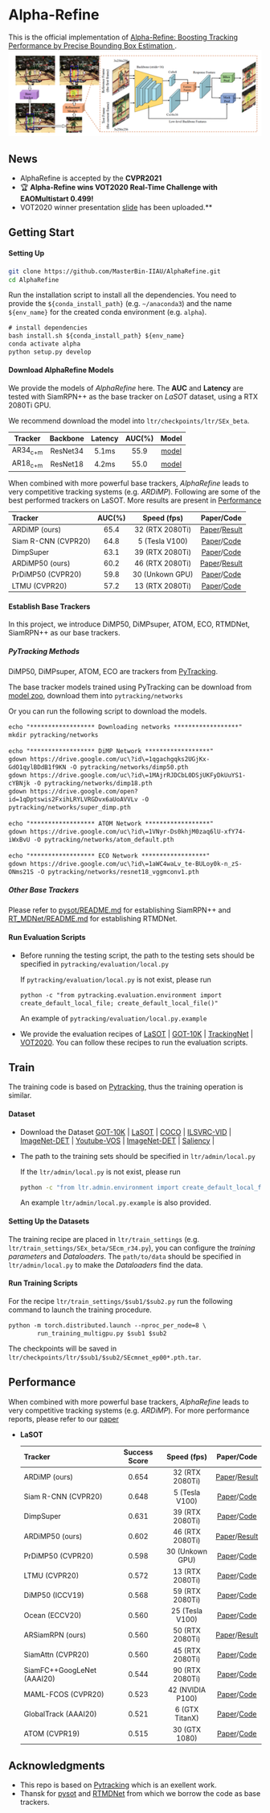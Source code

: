 # Alpha-Refine

This is the official implementation of [Alpha-Refine: Boosting Tracking Performance by Precise Bounding Box Estimation
](https://arxiv.org/abs/2012.06815).
![Architecture](doc/asset/AR-Architecture.png)

## News
- AlphaRefine is accepted by the **CVPR2021**
- :trophy: **Alpha-Refine wins VOT2020 Real-Time Challenge with EAOMultistart 0.499!** 
- VOT2020 winner presentation [slide](VOT20-RT-Report.pdf) has been uploaded.**


## Getting Start

#### Setting Up
  
```bash
git clone https://github.com/MasterBin-IIAU/AlphaRefine.git
cd AlphaRefine
```
Run the installation script to install all the dependencies. You need to provide the `${conda_install_path}`
(e.g. `~/anaconda3`) and the name `${env_name}` for the created conda environment (e.g. `alpha`).
```
# install dependencies
bash install.sh ${conda_install_path} ${env_name}
conda activate alpha
python setup.py develop
```  

#### Download AlphaRefine Models
We provide the models of *AlphaRefine* here. The **AUC** and **Latency** are tested with SiamRPN++ as the base tracker
on *LaSOT* dataset, using a RTX 2080Ti GPU.

We recommend download the model into `ltr/checkpoints/ltr/SEx_beta`. 

| Tracker        | Backbone         | Latency     | AUC(%)   |  Model  |
|:--------------:|:----------------:|:-----------:|:-----------:|:----------------:|
| AR34<sub>c+m</sub> | ResNet34     |  5.1ms  |  55.9  |   [model](https://drive.google.com/file/d/1drLqNq4r9g4ZqGtOGuuLCmHJDh20Fu1m/view?usp=sharing)|
| AR18<sub>c+m</sub> | ResNet18     |  4.2ms  |  55.0  |   [model](https://drive.google.com/file/d/1ANf0KCvlFBbGQPpvT-3WNiy414ANkgLZ/view?usp=sharing)|

When combined with more powerful base trackers, 
*AlphaRefine* leads to very competitive tracking systems (e.g. *ARDiMP*). 
Following are some of the best performed trackers on LaSOT. 
More results are present in [Performance](#performance)

| Tracker                   | AUC(%)    | Speed (fps) | Paper/Code |
|:-----------               |:----------------:|:----------------:|:----------------:|
| ARDiMP (ours)             | 65.4  |  32 (RTX 2080Ti)  |   [Paper](https://arxiv.org/abs/2012.06815)/[Result](https://drive.google.com/file/d/1UNPwz7qP8SeBTxHF_Cw0JLmrN1jTqJJE/view?usp=sharing) |
| Siam R-CNN (CVPR20)       | 64.8  |  5 (Tesla V100)   |   [Paper](https://arxiv.org/pdf/1911.12836.pdf)/[Code](https://github.com/VisualComputingInstitute/SiamR-CNN) |
| DimpSuper                 | 63.1  |  39 (RTX 2080Ti)  |   [Paper](https://arxiv.org/pdf/2003.12565.pdf)/[Code](https://github.com/visionml/pytracking)  |
| ARDiMP50 (ours)           | 60.2  |  46 (RTX 2080Ti)  |   [Paper](https://arxiv.org/abs/2012.06815)/[Result](https://drive.google.com/file/d/1wJc_-1lCxeGlqEAKd1qER1x_4bWAhujv/view?usp=sharing)  |
| PrDiMP50 (CVPR20)         | 59.8  |  30 (Unkown GPU)  |   [Paper](https://arxiv.org/pdf/2003.12565.pdf)/[Code](https://github.com/visionml/pytracking)  |
| LTMU (CVPR20)             | 57.2  |  13 (RTX 2080Ti)  |   [Paper](https://arxiv.org/abs/2004.00305)/[Code](https://github.com/Daikenan/LTMU) |


#### Establish Base Trackers
In this project, we introduce DiMP50, DiMPsuper, ATOM, ECO, RTMDNet, SiamRPN++ as our base trackers.

##### PyTracking Methods
DiMP50, DiMPsuper, ATOM, ECO are trackers from [PyTracking](pytracking).

The base tracker models trained using PyTracking can be download from [model zoo](https://github.com/visionml/pytracking/blob/master/MODEL_ZOO.md), download them into `pytracking/networks` 

Or you can run the following script to download the models.

```
echo "****************** Downloading networks ******************"
mkdir pytracking/networks

echo "****************** DiMP Network ******************"
gdown https://drive.google.com/uc\?id\=1qgachgqks2UGjKx-GdO1qylBDdB1f9KN -O pytracking/networks/dimp50.pth
gdown https://drive.google.com/uc\?id\=1MAjrRJDCbL0DSjUKFyDkUuYS1-cYBNjk -O pytracking/networks/dimp18.pth
gdown https://drive.google.com/open?id=1qDptswis2FxihLRYLVRGDvx6aUoAVVLv -O pytracking/networks/super_dimp.pth

echo "****************** ATOM Network ******************"
gdown https://drive.google.com/uc\?id\=1VNyr-Ds0khjM0zaq6lU-xfY74-iWxBvU -O pytracking/networks/atom_default.pth

echo "****************** ECO Network ******************"
gdown https://drive.google.com/uc\?id\=1aWC4waLv_te-BULoy0k-n_zS-ONms21S -O pytracking/networks/resnet18_vggmconv1.pth
```

##### Other Base Trackers
Please refer to [pysot/README.md](pysot/README.md) for establishing SiamRPN++ and
[RT_MDNet/README.md](RT_MDNet/README.md) for establishing RTMDNet.


#### Run Evaluation Scripts

* Before running the testing script, the path to the testing sets should be specified in `pytracking/evaluation/local.py`
    
    If `pytracking/evaluation/local.py` is not exist, please run
    ```
    python -c "from pytracking.evaluation.environment import create_default_local_file; create_default_local_file()"
    ```
    An example of `pytracking/evaluation/local.py.example`

* We provide the evaluation recipes of [LaSOT](doc/arena/LaSOT.md) | [GOT-10K](doc/arena/GOT-10K.md) | 
[TrackingNet](doc/arena/TrackingNet.md) | [VOT2020](doc/arena/VOT2020.md).
    You can follow these recipes to run the evaluation scripts.

## Train

The training code is based on [Pytracking](https://github.com/visionml/pytracking.git), thus the training operation is similar.

#### Dataset

* Download the Dataset
    [GOT-10K]() |
    [LaSOT]() |
    [COCO]() |
    [ILSVRC-VID]() |
    [ImageNet-DET]() |
    [Youtube-VOS]() |
    [ImageNet-DET]() |
    [Saliency]() |
    

* The path to the training sets should be specified in `ltr/admin/local.py`
    
    If the `ltr/admin/local.py` is not exist, please run 
    ``` bash
    python -c "from ltr.admin.environment import create_default_local_file; create_default_local_file()"
    ```
    An example `ltr/admin/local.py.example` is also provided.
    
    

#### Setting Up the Datasets
The training recipe are placed in `ltr/train_settings` (e.g. `ltr/train_settings/SEx_beta/SEcm_r34.py`), you can
configure the *training parameters* and *Dataloaders*. The `path/to/data` should be specified in `ltr/admin/local.py` to make
the *Dataloaders* find the data.

#### Run Training Scripts
For the recipe `ltr/train_settings/$sub1/$sub2.py` run the following command to launch the training procedure.
```
python -m torch.distributed.launch --nproc_per_node=8 \
        run_training_multigpu.py $sub1 $sub2 
```
The checkpoints will be saved in `ltr/checkpoints/ltr/$sub1/$sub2/SEcmnet_ep00*.pth.tar`.


## Performance

When combined with more powerful base trackers, 
*AlphaRefine* leads to very competitive tracking systems (e.g. *ARDiMP*).
For more performance reports, please refer to our [paper](https://arxiv.org/abs/2012.06815)

* **LaSOT**

     | Tracker                   | Success Score    | Speed (fps) | Paper/Code |
     |:-----------               |:----------------:|:----------------:|:----------------:|
     | ARDiMP (ours)             | 0.654  |  32 (RTX 2080Ti)  |   [Paper](https://arxiv.org/abs/2012.06815)/[Result](https://drive.google.com/file/d/1UNPwz7qP8SeBTxHF_Cw0JLmrN1jTqJJE/view?usp=sharing) |
     | Siam R-CNN (CVPR20)       | 0.648  |  5 (Tesla V100)   |   [Paper](https://arxiv.org/pdf/1911.12836.pdf)/[Code](https://github.com/VisualComputingInstitute/SiamR-CNN) |
     | DimpSuper                 | 0.631  |  39 (RTX 2080Ti)  |   [Paper](https://arxiv.org/pdf/2003.12565.pdf)/[Code](https://github.com/visionml/pytracking)  |
     | ARDiMP50 (ours)           | 0.602  |  46 (RTX 2080Ti)  |   [Paper](https://arxiv.org/abs/2012.06815)/[Result](https://drive.google.com/file/d/1wJc_-1lCxeGlqEAKd1qER1x_4bWAhujv/view?usp=sharing)  |
     | PrDiMP50 (CVPR20)         | 0.598  |  30 (Unkown GPU)  |   [Paper](https://arxiv.org/pdf/2003.12565.pdf)/[Code](https://github.com/visionml/pytracking)  |
     | LTMU (CVPR20)             | 0.572  |  13 (RTX 2080Ti)  |   [Paper](https://arxiv.org/abs/2004.00305)/[Code](https://github.com/Daikenan/LTMU) |
     | DiMP50 (ICCV19)           | 0.568  |  59 (RTX 2080Ti)  |   [Paper](https://arxiv.org/pdf/1904.07220.pdf)/[Code](https://github.com/visionml/pytracking)  |
     | Ocean (ECCV20)            | 0.560  |  25 (Tesla V100)  |   [Paper](https://arxiv.org/abs/2006.10721)/[Code](https://github.com/researchmm/TracKit) |  
     | ARSiamRPN (ours)          | 0.560  |  50 (RTX 2080Ti)  |   [Paper](https://arxiv.org/abs/2012.06815)/[Result](https://drive.google.com/file/d/1u-ou43O_RU9oRFx1UKjzeYe6e-4qnMZZ/view?usp=sharing) |  
     | SiamAttn (CVPR20)         | 0.560  |  45 (RTX 2080Ti)  |   [Paper](https://arxiv.org/pdf/2004.06711.pdf)/[Code]() |
     | SiamFC++GoogLeNet (AAAI20)| 0.544  |  90 (RTX 2080Ti)  |   [Paper](https://arxiv.org/pdf/1911.06188.pdf)/[Code](https://github.com/MegviiDetection/video_analyst) |
     | MAML-FCOS (CVPR20)        | 0.523  |  42 (NVIDIA P100) |   [Paper](https://arxiv.org/pdf/2004.00830.pdf)/[Code]() |
     | GlobalTrack (AAAI20)      | 0.521  |  6 (GTX TitanX)   |   [Paper](https://arxiv.org/abs/1912.08531)/[Code](https://github.com/huanglianghua/GlobalTrack) |
     | ATOM (CVPR19)             | 0.515  |  30 (GTX 1080)    |   [Paper](https://arxiv.org/pdf/1811.07628.pdf)/[Code](https://github.com/visionml/pytracking)  |


## Acknowledgments
* This repo is based on [Pytracking](https://github.com/visionml/pytracking.git) which is an exellent work.
* Thansk for [pysot](https://github.com/STVIR/pysot) and [RTMDNet](https://github.com/IlchaeJung/RT-MDNet) from which
 we borrow the code as base trackers.

